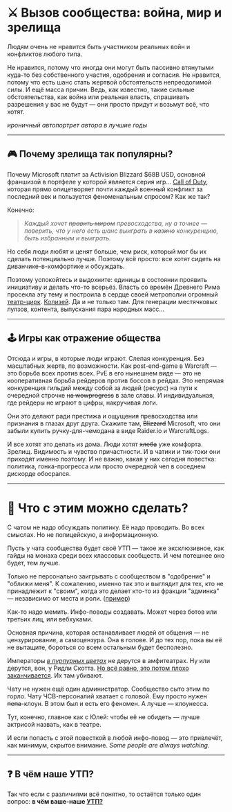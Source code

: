 # ⚔️ Вызов сообщества: война, мир и зрелища

Людям очень не нравится быть участником реальных войн и конфликтов любого типа.

Не нравится, потому что иногда они могут быть пассивно втянутыми куда-то без собственного участия, одобрения и согласия. Не нравится, потому что есть шанс стать жертвой обстоятельств непреодолимой силы. И ещё масса причин. Ведь, как известно, такие сильные обстоятельства, как война или реальная власть, спрашивать разрешения у вас не будут — они просто придут и возьмут всё, что хотят.

*ироничный автопортрет автора в лучшие годы*

---

## 🎮 Почему зрелища так популярны?

Почему Microsoft платит за Activision Blizzard $68B USD, основной франшизой в портфеле у которой является серия игр... [Call of Duty](https://www.activision.com), которая прямо олицетворяет почти каждый военный конфликт за последний век и пользуется феноменальным спросом? Как же так?

Конечно:
> *Каждый хочет ~~править миром~~ превосходства, ну а точнее — поверить, что у него есть шанс выиграть в ~~казино~~ конкуренцию, быть избранным и выиграть.*

Но себя люди любят и ценят больше, чем риск, который мог бы их сделать потенциально лучше. Поэтому всё просто: все хотят сидеть на диванчике-в-комфортике и обсуждать.

Поэтому успокойтесь и выдохните: единицы в состоянии проявить инициативу и делать что-то всерьёз. Власть со времён Древнего Рима просекла эту тему и построила в сердце своей метрополии огромный [театр-цирк](https://ru.wikipedia.org/wiki/Амфитеатр). [Колизей](https://ru.wikipedia.org/wiki/Колизей). Да и не только там. Для генерации местячковых лулзов, контента, выпускания пара народных масс...

---

## 🕹️ Игры как отражение общества

Отсюда и игры, в которые люди играют. Слепая конкуренция. Без масштабных жертв, по возможности. Как post-end-game в Warcraft — это борьба всех против всех. PvE в его нынешнем виде — это не кооперативная борьба рейдеров против боссов в рейдах. Это непрямая конкуренция гильдий между собой за людей (ресурс) на пути к очередной строчке ~~на wowprogress~~ в зале славы. И индивидуальная, где рейдеры не играют в цифры, накручивая логи.

Они это делают ради престижа и ощущения превосходства или признания в глазах друг друга. Скажите там, ~~Blizzard~~ Microsoft, что они забыли купить ручку-для-чемодана в виде Raider.io и WarcraftLogs.

И все хотят это делать из дома. Люди хотят ~~хлеба~~ уже комфорта. Зрелищ. Видимость и чувство причастности. И в чатики и тик-токи они приходят именно поэтому. И не важно, какая у них сегодня повестка: политика, гонка-прогресса или просто очередной чел в соседнем дискорде обосрался.

---

# 🔧 Что с этим можно сделать?

С чатом не надо обсуждать политику. Её надо проводить. Во всех смыслах. Но не полицейскую, а информационную.

Пусть у чата сообщества будет своё УТП — такое же эксклюзивное, как гайды на монаха среди всех классовых сообществ. И чем потешнее оно будет, тем лучше.

Только не персонально заигрывать с сообществом в "одобрение" и "оближи меня". К сожалению, именно так это и выглядит для тех, кто не принадлежит к "своим", когда это делает кто-то из фракции "админка" — независимо от места и роли. ([пример](https://discord.com/channels/217529277489479681/217532087001939969/1201835210375970816))

Как-то надо мемить. Инфо-поводы создавать. Может через ботов или третьих лиц, или вебхуками.

Основная причина, которая останавливает людей от общения — не цензурирование, а самоцензура. Она в голове. И до тех пор, пока вы её не вытащите, бороться со всем остальным будет бесполезно.

Императоры [*в пурпурных цветах*](https://ru.wikipedia.org/wiki/Багряница) не дерутся в амфитеатрах. Ну или дерутся, вон, у Ридли Скотта. [Но всё равно, это потом плохо заканчивается](https://youtu.be/jPxerGBlN-U?t=188). Их там убивают.

Чату не нужен ещё один администратор. Сообщество сыто этим по горло. Чату ЧСВ-персоналий хватает с головой. Ему просто нужен ~~пепа~~-клоун. В этом был и есть его феномен. А лучше — клоунесса.

Тут, конечно, главное как с Юлей: чтобы её не обидеть — лучше актрисой назвать, как в театре.

И если попасть с этой повесткой в любой инфо-повод — это привлечёт, как минимум, скрытое внимание. *Some people are always watching.*

---

## ❓ В чём наше УТП?

Так что если с различиями всё понятно, то остаётся только один вопрос: **в чём ваше-наше [УТП?](https://ru.wikipedia.org/wiki/Уникальное_торговое_предложение)**



